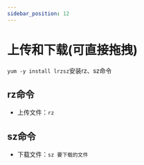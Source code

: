 ```yaml
---
sidebar_position: 12
---
```




# 上传和下载(可直接拖拽)

`yum -y install lrzsz`安装rz、sz命令

## rz命令

- 上传文件：`rz`

## sz命令

- 下载文件：`sz 要下载的文件`